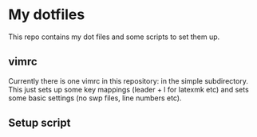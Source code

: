# My dotfiles

This repo contains my dot files and some scripts to set them up.

## vimrc

Currently there is one vimrc in this repository: in the simple subdirectory. This just sets up some key mappings (leader + l for latexmk etc) and sets some basic settings (no swp files, line numbers etc).

## Setup script
